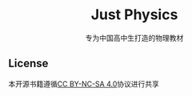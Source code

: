 <div align="center">
  <h1>Just Physics</h1>
  <p>专为中国高中生打造的物理教材</p>
</div>

## License

本开源书籍遵循[CC BY-NC-SA 4.0](https://creativecommons.org/licenses/by-nc-sa/4.0/deed.zh)协议进行共享